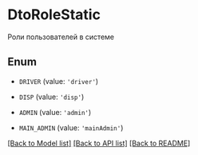 # DtoRoleStatic

Роли пользователей в системе

## Enum

* `DRIVER` (value: `'driver'`)

* `DISP` (value: `'disp'`)

* `ADMIN` (value: `'admin'`)

* `MAIN_ADMIN` (value: `'mainAdmin'`)

[[Back to Model list]](../README.md#documentation-for-models) [[Back to API list]](../README.md#documentation-for-api-endpoints) [[Back to README]](../README.md)
